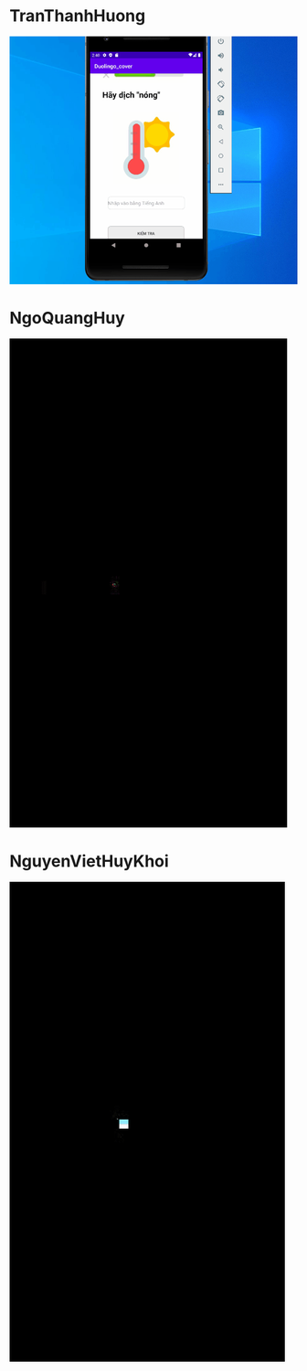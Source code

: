 # TranThanhHuong 
![](TranThanhHuong.gif)

# NgoQuangHuy 
![](NgoQuangHuy.gif)

# NguyenVietHuyKhoi 
![](NguyenVietHuyKhoi.gif)